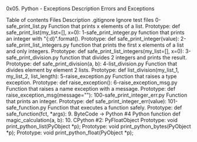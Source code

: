0x05. Python - Exceptions
Description
Errors and Exceptions

Table of contents
Files	Description
.gitignore	Ignore test files
0-safe_print_list.py	Function that prints x elements of a list. Prototype: def safe_print_list(my_list=[], x=0):
1-safe_print_integer.py	function that prints an integer with "{:d}".format(). Prototype: def safe_print_integer(value):
2-safe_print_list_integers.py	function that prints the first x elements of a list and only integers. Prototype: def safe_print_list_integers(my_list=[], x=0):
3-safe_print_division.py	function that divides 2 integers and prints the result. Prototype: def safe_print_division(a, b):
4-list_division.py	Function that divides element by element 2 lists. Prototype: def list_division(my_list_1, my_list_2, list_length):
5-raise_exception.py	Function that raises a type exception. Prototype: def raise_exception():
6-raise_exception_msg.py	Function that raises a name exception with a message. Prototype: def raise_exception_msg(message=""):
100-safe_print_integer_err.py	Function that prints an integer. Prototype: def safe_print_integer_err(value):
101-safe_function.py	Function that executes a function safely. Prototype: def safe_function(fct, *args):
9. ByteCode -> Python #4	Python function def magic_calculation(a, b):
10. CPython #2: PyFloatObject	Prototype: void print_python_list(PyObject *p); Prototype: void print_python_bytes(PyObject *p); Prototype: void print_python_float(PyObject *p);
